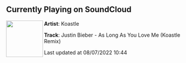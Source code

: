 ## Currently Playing on SoundCloud

[<img align="left" width="100" src="https://i1.sndcdn.com/artworks-RMmSyhiuD6tuW5eF-PDKWPg-t500x500.jpg">](https://soundcloud.com/koastle/as-long-as-you-love-me-koastle-remix)

**Artist**: Koastle 

**Track**: Justin Bieber - As Long As You Love Me (Koastle Remix)

Last updated at 08/07/2022 10:44
